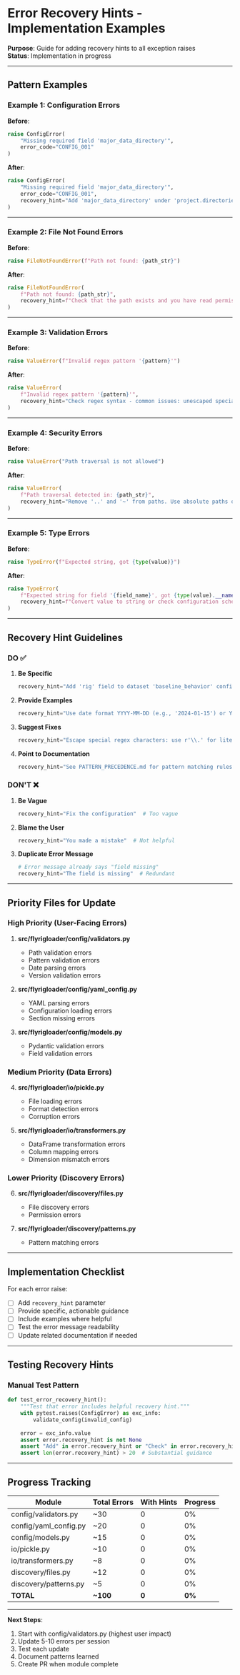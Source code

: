 # Error Recovery Hints - Implementation Examples

**Purpose**: Guide for adding recovery hints to all exception raises  
**Status**: Implementation in progress

---

## Pattern Examples

### Example 1: Configuration Errors

**Before**:
```python
raise ConfigError(
    "Missing required field 'major_data_directory'",
    error_code="CONFIG_001"
)
```

**After**:
```python
raise ConfigError(
    "Missing required field 'major_data_directory'",
    error_code="CONFIG_001",
    recovery_hint="Add 'major_data_directory' under 'project.directories' in your config.yaml"
)
```

---

### Example 2: File Not Found Errors

**Before**:
```python
raise FileNotFoundError(f"Path not found: {path_str}")
```

**After**:
```python
raise FileNotFoundError(
    f"Path not found: {path_str}",
    recovery_hint=f"Check that the path exists and you have read permissions. Expected path: {path_str}"
)
```

---

### Example 3: Validation Errors

**Before**:
```python
raise ValueError(f"Invalid regex pattern '{pattern}'")
```

**After**:
```python
raise ValueError(
    f"Invalid regex pattern '{pattern}'",
    recovery_hint="Check regex syntax - common issues: unescaped special characters (. * + ? [ ] ( ) { } | \\), unclosed groups"
)
```

---

### Example 4: Security Errors

**Before**:
```python
raise ValueError("Path traversal is not allowed")
```

**After**:
```python
raise ValueError(
    f"Path traversal detected in: {path_str}",
    recovery_hint="Remove '..' and '~' from paths. Use absolute paths or paths relative to major_data_directory only"
)
```

---

### Example 5: Type Errors

**Before**:
```python
raise TypeError(f"Expected string, got {type(value)}")
```

**After**:
```python
raise TypeError(
    f"Expected string for field '{field_name}', got {type(value).__name__}",
    recovery_hint=f"Convert value to string or check configuration schema for correct type"
)
```

---

## Recovery Hint Guidelines

### DO ✅

1. **Be Specific**
   ```python
   recovery_hint="Add 'rig' field to dataset 'baseline_behavior' configuration"
   ```

2. **Provide Examples**
   ```python
   recovery_hint="Use date format YYYY-MM-DD (e.g., '2024-01-15') or YYYY_MM_DD (e.g., '2024_01_15')"
   ```

3. **Suggest Fixes**
   ```python
   recovery_hint="Escape special regex characters: use r'\\.' for literal dot, r'\\*' for literal asterisk"
   ```

4. **Point to Documentation**
   ```python
   recovery_hint="See PATTERN_PRECEDENCE.md for pattern matching rules"
   ```

### DON'T ❌

1. **Be Vague**
   ```python
   recovery_hint="Fix the configuration"  # Too vague
   ```

2. **Blame the User**
   ```python
   recovery_hint="You made a mistake"  # Not helpful
   ```

3. **Duplicate Error Message**
   ```python
   # Error message already says "field missing"
   recovery_hint="The field is missing"  # Redundant
   ```

---

## Priority Files for Update

### High Priority (User-Facing Errors)

1. **src/flyrigloader/config/validators.py**
   - Path validation errors
   - Pattern validation errors
   - Date parsing errors
   - Version validation errors

2. **src/flyrigloader/config/yaml_config.py**
   - YAML parsing errors
   - Configuration loading errors
   - Section missing errors

3. **src/flyrigloader/config/models.py**
   - Pydantic validation errors
   - Field validation errors

### Medium Priority (Data Errors)

4. **src/flyrigloader/io/pickle.py**
   - File loading errors
   - Format detection errors
   - Corruption errors

5. **src/flyrigloader/io/transformers.py**
   - DataFrame transformation errors
   - Column mapping errors
   - Dimension mismatch errors

### Lower Priority (Discovery Errors)

6. **src/flyrigloader/discovery/files.py**
   - File discovery errors
   - Permission errors

7. **src/flyrigloader/discovery/patterns.py**
   - Pattern matching errors

---

## Implementation Checklist

For each error raise:

- [ ] Add `recovery_hint` parameter
- [ ] Provide specific, actionable guidance
- [ ] Include examples where helpful
- [ ] Test the error message readability
- [ ] Update related documentation if needed

---

## Testing Recovery Hints

### Manual Test Pattern

```python
def test_error_recovery_hint():
    """Test that error includes helpful recovery hint."""
    with pytest.raises(ConfigError) as exc_info:
        validate_config(invalid_config)
    
    error = exc_info.value
    assert error.recovery_hint is not None
    assert "Add" in error.recovery_hint or "Check" in error.recovery_hint
    assert len(error.recovery_hint) > 20  # Substantial guidance
```

---

## Progress Tracking

| Module | Total Errors | With Hints | Progress |
|--------|--------------|------------|----------|
| config/validators.py | ~30 | 0 | 0% |
| config/yaml_config.py | ~20 | 0 | 0% |
| config/models.py | ~15 | 0 | 0% |
| io/pickle.py | ~10 | 0 | 0% |
| io/transformers.py | ~8 | 0 | 0% |
| discovery/files.py | ~12 | 0 | 0% |
| discovery/patterns.py | ~5 | 0 | 0% |
| **TOTAL** | **~100** | **0** | **0%** |

---

**Next Steps**:
1. Start with config/validators.py (highest user impact)
2. Update 5-10 errors per session
3. Test each update
4. Document patterns learned
5. Create PR when module complete
